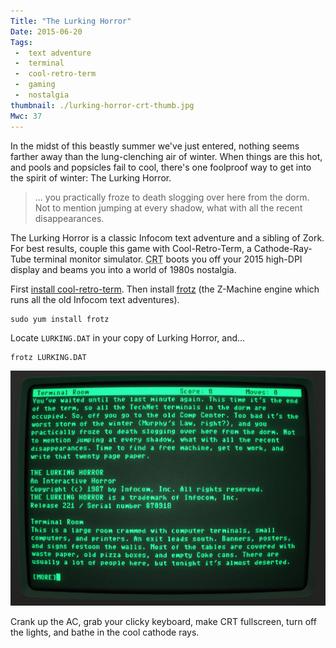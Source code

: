 ```yaml
---
Title: "The Lurking Horror"
Date: 2015-06-20
Tags:
 -  text adventure
 -  terminal
 -  cool-retro-term
 -  gaming
 -  nostalgia
thumbnail: ./lurking-horror-crt-thumb.jpg
Mwc: 37
---
```



In the midst of this beastly summer we've just entered, nothing seems farther
away than the lung-clenching air of winter.  When things are this hot, and
pools and popsicles fail to cool, there's one foolproof way to get into the
spirit of winter: The Lurking Horror.

> ... you practically froze to death slogging over here from the dorm.  Not to
> mention jumping at every shadow, what with all the recent disappearances.

The Lurking Horror is a classic Infocom text adventure and a sibling of Zork.
For best results, couple this game with Cool-Retro-Term, a Cathode-Ray-Tube
terminal monitor simulator.  <abbr title="Cool-Retro-Term">CRT</abbr> boots you
off your 2015 high-DPI display and beams you into a world of 1980s nostalgia.

First [install cool-retro-term][install].  Then install [frotz][frotz] (the
Z-Machine engine which runs all the old Infocom text adventures).

    sudo yum install frotz

Locate `LURKING.DAT` in your copy of Lurking Horror, and...

    frotz LURKING.DAT

![The Lurking Horror running in Cool-Retro-Term](lurking-horror-crt.jpg)

Crank up the AC, grab your clicky keyboard, make CRT fullscreen, turn off the
lights, and bathe in the cool cathode rays.

<img style="display: none !important;" src="lurking-horror-crt-thumb.jpg">

[gh-issue]: https://github.com/Swordfish90/cool-retro-term/issues/208
[install]: https://github.com/Swordfish90/cool-retro-term#get-cool-retro-term
[lhwiki]: https://en.wikipedia.org/wiki/The_Lurking_Horror
[frotz]: https://github.com/DavidGriffith/frotz
